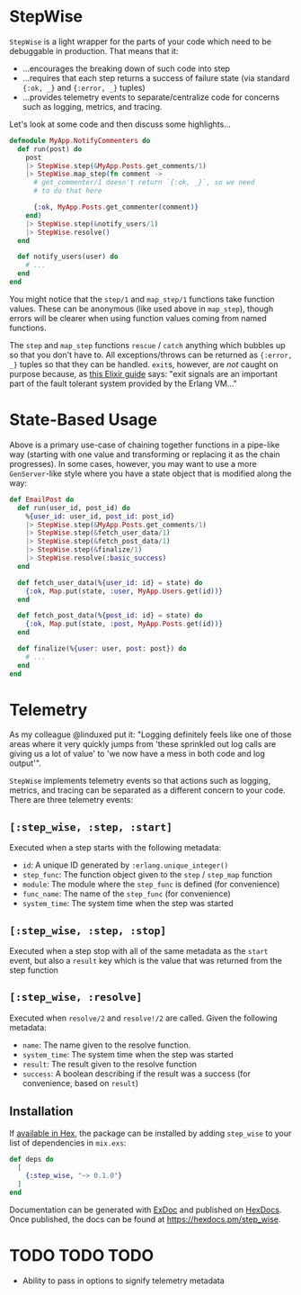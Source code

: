 # StepWise

`StepWise` is a light wrapper for the parts of your code which need to be debuggable in production.  That means that it:

 * ...encourages the breaking down of such code into step
 * ...requires that each step returns a success of failure state (via standard `{:ok, _}` and `{:error, _}` tuples)
 * ...provides telemetry events to separate/centralize code for concerns such as logging, metrics, and tracing.

Let's look at some code and then discuss some highlights...

```elixir
defmodule MyApp.NotifyCommenters do
  def run(post) do
    post
    |> StepWise.step(&MyApp.Posts.get_comments/1)
    |> StepWise.map_step(fn comment ->
      # get_commenter/1 doesn't return `{:ok, _}`, so we need
      # to do that here

      {:ok, MyApp.Posts.get_commenter(comment)}
    end)
    |> StepWise.step(&notify_users/1)
    |> StepWise.resolve()
  end

  def notify_users(user) do
    # ...
  end
end
```

You might notice that the `step/1` and `map_step/1` functions take function values.  These can be anonymous (like used above in `map_step`), though errors will be clearer when using function values coming from named functions.

The `step` and `map_step` functions `rescue` / `catch` anything which bubbles up so that you don't have to.  All exceptions/throws can be returned as `{:error, _}` tuples so that they can be handled.  `exit`s, however, are *not* caught on purpose because, as [this Elixir guide](https://elixir-lang.org/getting-started/try-catch-and-rescue.html#exits) says: "exit signals are an important part of the fault tolerant system provided by the Erlang VM..."

# State-Based Usage

Above is a primary use-case of chaining together functions in a pipe-like way (starting with one value and transforming or replacing it as the chain progresses).  In some cases, however, you may want to use a more `GenServer`-like style where you have a state object that is modified along the way:

```elixir
def EmailPost do
  def run(user_id, post_id) do
    %{user_id: user_id, post_id: post_id}
    |> StepWise.step(&MyApp.Posts.get_comments/1)
    |> StepWise.step(&fetch_user_data/1)
    |> StepWise.step(&fetch_post_data/1)
    |> StepWise.step(&finalize/1)
    |> StepWise.resolve(:basic_success)
  end

  def fetch_user_data(%{user_id: id} = state) do
    {:ok, Map.put(state, :user, MyApp.Users.get(id))}
  end

  def fetch_post_data(%{post_id: id} = state) do
    {:ok, Map.put(state, :post, MyApp.Posts.get(id))}
  end

  def finalize(%{user: user, post: post}) do
    # ...
  end
end
```

# Telemetry

As my colleague @linduxed put it: "Logging definitely feels like one of those areas where it very quickly jumps from 'these sprinkled out log calls are giving us a lot of value' to 'we now have a mess in both code and log output'".

`StepWise` implements telemetry events so that actions such as logging, metrics, and tracing can be separated as a different concern to your code.  There are three telemetry events:

## `[:step_wise, :step, :start]`

Executed when a step starts with the following metadata:

 * `id`: A unique ID generated by `:erlang.unique_integer()`
 * `step_func`: The function object given to the `step` / `step_map` function
 * `module`: The module where the `step_func` is defined (for convenience)
 * `func_name`: The name of the `step_func` (for convenience)
 * `system_time`: The system time when the step was started

## `[:step_wise, :step, :stop]`

Executed when a step stop with all of the same metadata as the `start` event, but also a `result` key which is the value that was returned from the step function

## `[:step_wise, :resolve]`

Executed when `resolve/2` and `resolve!/2` are called.  Given the following metadata:

 * `name`: The name given to the resolve function.
 * `system_time`: The system time when the step was started
 * `result`: The result given to the resolve function
 * `success`: A boolean describing if the result was a success (for convenience, based on `result`)

## Installation

If [available in Hex](https://hex.pm/docs/publish), the package can be installed
by adding `step_wise` to your list of dependencies in `mix.exs`:

```elixir
def deps do
  [
    {:step_wise, "~> 0.1.0"}
  ]
end
```

Documentation can be generated with [ExDoc](https://github.com/elixir-lang/ex_doc)
and published on [HexDocs](https://hexdocs.pm). Once published, the docs can
be found at <https://hexdocs.pm/step_wise>.

# TODO TODO TODO

 * Ability to pass in options to signify telemetry metadata

